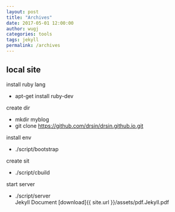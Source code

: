 ```yaml
---
layout: post
title: "Archives"
date: 2017-05-01 12:00:00
author: wugj
categories: tools
tags: jekyll 
permalink: /archives
---
```

## local site


install ruby lang

 * apt-get install ruby-dev

create dir 

 * mkdir myblog
 * git clone https://github.com/drsin/drsin.github.io.git

install env

 * ./script/bootstrap 

create sit 

 * ./script/cbuild

start server

 * ./script/server  
Jekyll Document
[download]{{ site.url }}/assets/pdf.Jekyll.pdf
